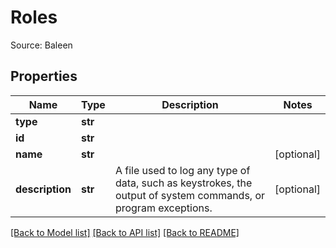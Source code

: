 # Roles

Source: Baleen
## Properties
Name | Type | Description | Notes
------------ | ------------- | ------------- | -------------
**type** | **str** |  | 
**id** | **str** |  | 
**name** | **str** |  | [optional] 
**description** | **str** | A file used to log any type of data, such as keystrokes, the output of system commands, or program exceptions. | [optional] 

[[Back to Model list]](../README.md#documentation-for-models) [[Back to API list]](../README.md#documentation-for-api-endpoints) [[Back to README]](../README.md)


